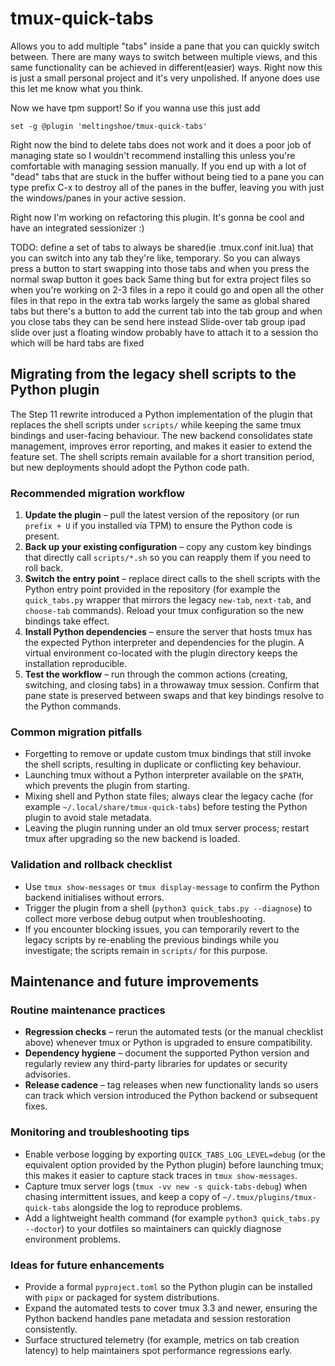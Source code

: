 # tmux-quick-tabs
Allows you to add multiple "tabs" inside a pane that you can quickly switch between. There are many ways to switch between multiple views, and this same functionality can be achieved in different(easier) ways. Right now this is just a small personal project and it's very unpolished. If anyone does use this let me know what you think.


Now we have tpm support! So if you wanna use this just add
```
set -g @plugin 'meltingshoe/tmux-quick-tabs'
```

Right now the bind to delete tabs does not work and it does a poor job of managing state so I wouldn't recommend installing this unless you're comfortable with managing session manually. If you end up with a lot of "dead" tabs that are stuck in the buffer without being tied to a pane you can type prefix C-x to destroy all of the panes in the buffer, leaving you with just the windows/panes in your active session.

Right now I'm working on refactoring this plugin. It's gonna be cool and have an integrated sessionizer  :)

TODO: 
define a set of tabs to always be shared(ie .tmux.conf init.lua) that you can switch into any tab
  they're like, temporary. So you can always press a button to start swapping into those tabs and when you press the normal swap button it goes back
Same thing but for extra project files
  so when you're working on 2-3 files in a repo it could go and open all the other files in that repo in the extra tab
  works largely the same as global shared tabs
  but there's a button to add the current tab into the tab group
  and when you close tabs they can be send here instead
Slide-over tab group
  ipad slide over
  just a floating window
  probably have to attach it to a session tho which will be hard
tabs are fixed

## Migrating from the legacy shell scripts to the Python plugin

The Step 11 rewrite introduced a Python implementation of the plugin that
replaces the shell scripts under `scripts/` while keeping the same tmux
bindings and user-facing behaviour. The new backend consolidates state
management, improves error reporting, and makes it easier to extend the
feature set. The shell scripts remain available for a short transition period,
but new deployments should adopt the Python code path.

### Recommended migration workflow

1. **Update the plugin** – pull the latest version of the repository (or run
   `prefix + U` if you installed via TPM) to ensure the Python code is present.
2. **Back up your existing configuration** – copy any custom key bindings that
   directly call `scripts/*.sh` so you can reapply them if you need to roll
   back.
3. **Switch the entry point** – replace direct calls to the shell scripts with
   the Python entry point provided in the repository (for example the
   `quick_tabs.py` wrapper that mirrors the legacy `new-tab`, `next-tab`, and
   `choose-tab` commands). Reload your tmux configuration so the new bindings
   take effect.
4. **Install Python dependencies** – ensure the server that hosts tmux has the
   expected Python interpreter and dependencies for the plugin. A virtual
   environment co-located with the plugin directory keeps the installation
   reproducible.
5. **Test the workflow** – run through the common actions (creating, switching,
   and closing tabs) in a throwaway tmux session. Confirm that pane state is
   preserved between swaps and that key bindings resolve to the Python
   commands.

### Common migration pitfalls

- Forgetting to remove or update custom tmux bindings that still invoke the
  shell scripts, resulting in duplicate or conflicting key behaviour.
- Launching tmux without a Python interpreter available on the `$PATH`, which
  prevents the plugin from starting.
- Mixing shell and Python state files; always clear the legacy cache (for
  example `~/.local/share/tmux-quick-tabs`) before testing the Python plugin to
  avoid stale metadata.
- Leaving the plugin running under an old tmux server process; restart tmux
  after upgrading so the new backend is loaded.

### Validation and rollback checklist

- Use `tmux show-messages` or `tmux display-message` to confirm the Python
  backend initialises without errors.
- Trigger the plugin from a shell (`python3 quick_tabs.py --diagnose`) to
  collect more verbose debug output when troubleshooting.
- If you encounter blocking issues, you can temporarily revert to the legacy
  scripts by re-enabling the previous bindings while you investigate; the
  scripts remain in `scripts/` for this purpose.

## Maintenance and future improvements

### Routine maintenance practices

- **Regression checks** – rerun the automated tests (or the manual checklist
  above) whenever tmux or Python is upgraded to ensure compatibility.
- **Dependency hygiene** – document the supported Python version and regularly
  review any third-party libraries for updates or security advisories.
- **Release cadence** – tag releases when new functionality lands so users can
  track which version introduced the Python backend or subsequent fixes.

### Monitoring and troubleshooting tips

- Enable verbose logging by exporting `QUICK_TABS_LOG_LEVEL=debug` (or the
  equivalent option provided by the Python plugin) before launching tmux; this
  makes it easier to capture stack traces in `tmux show-messages`.
- Capture tmux server logs (`tmux -vv new -s quick-tabs-debug`) when chasing
  intermittent issues, and keep a copy of `~/.tmux/plugins/tmux-quick-tabs`
  alongside the log to reproduce problems.
- Add a lightweight health command (for example `python3 quick_tabs.py --doctor`)
  to your dotfiles so maintainers can quickly diagnose environment problems.

### Ideas for future enhancements

- Provide a formal `pyproject.toml` so the Python plugin can be installed with
  `pipx` or packaged for system distributions.
- Expand the automated tests to cover tmux 3.3 and newer, ensuring the Python
  backend handles pane metadata and session restoration consistently.
- Surface structured telemetry (for example, metrics on tab creation latency)
  to help maintainers spot performance regressions early.
